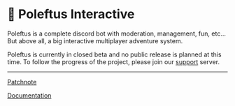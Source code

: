 # 🤖 Poleftus Interactive

Poleftus is a complete discord bot with moderation, management, fun, etc... But above all, a big interactive multiplayer adventure system.

Poleftus is currently in closed beta and no public release is planned at this time. To follow the progress of the project, please join our [support](https://discord.gg/CrQ7UTN8am) server.

---

[Patchnote](https://github.com/PoNexiOFF/Poleftus-Information/blob/main/patchnote.md)

[Documentation](https://github.com/PoNexiOFF/Poleftus-Information/blob/main/documentation.md)
